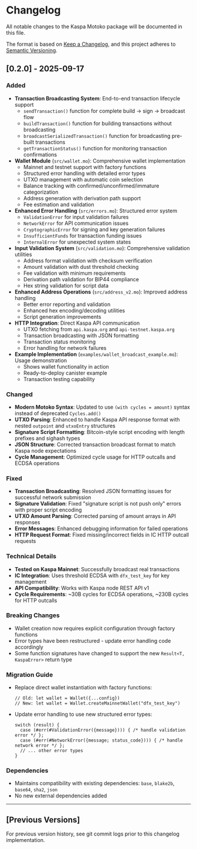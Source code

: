 # Changelog

All notable changes to the Kaspa Motoko package will be documented in this file.

The format is based on [Keep a Changelog](https://keepachangelog.com/en/1.0.0/),
and this project adheres to [Semantic Versioning](https://semver.org/spec/v2.0.0.html).

## [0.2.0] - 2025-09-17

### Added
- **Transaction Broadcasting System**: End-to-end transaction lifecycle support
  - `sendTransaction()` function for complete build → sign → broadcast flow
  - `buildTransaction()` function for building transactions without broadcasting
  - `broadcastSerializedTransaction()` function for broadcasting pre-built transactions
  - `getTransactionStatus()` function for monitoring transaction confirmations
- **Wallet Module** (`src/wallet.mo`): Comprehensive wallet implementation
  - Mainnet and testnet support with factory functions
  - Structured error handling with detailed error types
  - UTXO management with automatic coin selection
  - Balance tracking with confirmed/unconfirmed/immature categorization
  - Address generation with derivation path support
  - Fee estimation and validation
- **Enhanced Error Handling** (`src/errors.mo`): Structured error system
  - `ValidationError` for input validation failures
  - `NetworkError` for API communication issues
  - `CryptographicError` for signing and key generation failures
  - `InsufficientFunds` for transaction funding issues
  - `InternalError` for unexpected system states
- **Input Validation System** (`src/validation.mo`): Comprehensive validation utilities
  - Address format validation with checksum verification
  - Amount validation with dust threshold checking
  - Fee validation with minimum requirements
  - Derivation path validation for BIP44 compliance
  - Hex string validation for script data
- **Enhanced Address Operations** (`src/address_v2.mo`): Improved address handling
  - Better error reporting and validation
  - Enhanced hex encoding/decoding utilities
  - Script generation improvements
- **HTTP Integration**: Direct Kaspa API communication
  - UTXO fetching from `api.kaspa.org` and `api-testnet.kaspa.org`
  - Transaction broadcasting with JSON formatting
  - Transaction status monitoring
  - Error handling for network failures
- **Example Implementation** (`examples/wallet_broadcast_example.mo`): Usage demonstration
  - Shows wallet functionality in action
  - Ready-to-deploy canister example
  - Transaction testing capability

### Changed
- **Modern Motoko Syntax**: Updated to use `(with cycles = amount)` syntax instead of deprecated `Cycles.add()`
- **UTXO Parsing**: Enhanced to handle Kaspa API response format with nested `outpoint` and `utxoEntry` structures
- **Signature Script Formatting**: Bitcoin-style script encoding with length prefixes and sighash types
- **JSON Structure**: Corrected transaction broadcast format to match Kaspa node expectations
- **Cycle Management**: Optimized cycle usage for HTTP outcalls and ECDSA operations

### Fixed
- **Transaction Broadcasting**: Resolved JSON formatting issues for successful network submission
- **Signature Validation**: Fixed "signature script is not push only" errors with proper script encoding
- **UTXO Amount Parsing**: Corrected parsing of amount arrays in API responses
- **Error Messages**: Enhanced debugging information for failed operations
- **HTTP Request Format**: Fixed missing/incorrect fields in IC HTTP outcall requests

### Technical Details
- **Tested on Kaspa Mainnet**: Successfully broadcast real transactions
- **IC Integration**: Uses threshold ECDSA with `dfx_test_key` for key management
- **API Compatibility**: Works with Kaspa node REST API v1
- **Cycle Requirements**: ~30B cycles for ECDSA operations, ~230B cycles for HTTP outcalls

### Breaking Changes
- Wallet creation now requires explicit configuration through factory functions
- Error types have been restructured - update error handling code accordingly
- Some function signatures have changed to support the new `Result<T, KaspaError>` return type

### Migration Guide
- Replace direct wallet instantiation with factory functions:
  ```motoko
  // Old: let wallet = Wallet({...config})
  // New: let wallet = Wallet.createMainnetWallet("dfx_test_key")
  ```
- Update error handling to use new structured error types:
  ```motoko
  switch (result) {
    case (#err(#ValidationError({message}))) { /* handle validation error */ };
    case (#err(#NetworkError({message; status_code}))) { /* handle network error */ };
    // ... other error types
  }
  ```

### Dependencies
- Maintains compatibility with existing dependencies: `base`, `blake2b`, `base64`, `sha2`, `json`
- No new external dependencies added

---

## [Previous Versions]
For previous version history, see git commit logs prior to this changelog implementation.
